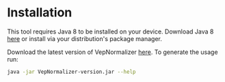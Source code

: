 #  Installation
This tool requires Java 8 to be installed on your device. Download Java 8 
[here](http://www.oracle.com/technetwork/java/javase/downloads/jre8-downloads-2133155.html) 
or install via your distribution's package manager.

Download the latest version of VepNormalizer [here](https://github.com/biopet/VepNormalizer/releases/).
To generate the usage run:
```bash
java -jar VepNormalizer-version.jar --help
```
